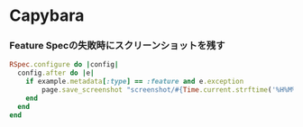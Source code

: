 # Capybara
### Feature Specの失敗時にスクリーンショットを残す

```ruby
RSpec.configure do |config|
  config.after do |e|
    if example.metadata[:type] == :feature and e.exception
        page.save_screenshot "screenshot/#{Time.current.strftime('%H%M%S%6N')}.png"
    end
  end
end
```
